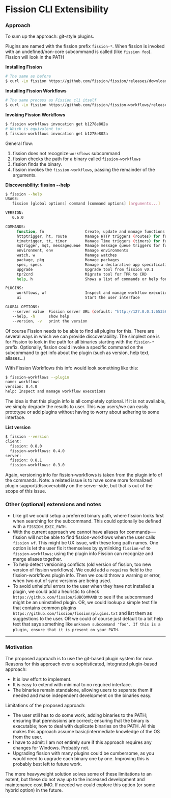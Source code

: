 # Fission CLI Extensibility

### Approach
To sum up the approach: git-style plugins.

Plugins are named with the fission prefix `fission-*`. When fission is invoked with an undefined/non-core subcommand 
is called (like `fission foo`). Fission will look in the PATH  

**Installing Fission**
```bash
# The same as before
$ curl -Lo fission https://github.com/fission/fission/releases/download/0.7.2/fission-cli-osx && chmod +x fission && sudo mv fission /usr/local/bin/
```

**Installing Fission Workflows**
```bash
# The same process as Fission cli itself
$ curl -Lo fission https://github.com/fission/fission-workflows/releases/download/0.4.0/fission-workflows-osx && chmod +x fission-workflows && sudo mv fission-workflows /usr/local/bin/
```

**Invoking Fission Workflows**
```bash
$ fission workflows invocation get b1278e802a
# Which is equivalent to:
$ fission-workflows invocation get b1278e802a
```
General flow: 
1. fission does not recognize `workflows` subcommand
2. fission checks the path for a binary called `fission-workflows`
3. fission finds the binary.
4. fission invokes the `fission-workflows`, passing the remainder of the arguments.

**Discoverability: fission --help**
```bash
$ fission --help
USAGE:
   fission [global options] command [command options] [arguments...]

VERSION:
   0.6.0

COMMANDS:
     function, fn                  Create, update and manage functions
     httptrigger, ht, route        Manage HTTP triggers (routes) for functions
     timetrigger, tt, timer        Manage Time triggers (timers) for functions
     mqtrigger, mqt, messagequeue  Manage message queue triggers for functions
     environment, env              Manage environments
     watch, w                      Manage watches
     package, pkg                  Manage packages
     spec, specs                   Manage a declarative app specification
     upgrade                       Upgrade tool from fission v0.1
     tpr2crd                       Migrate tool for TPR to CRD
     help, h                       Shows a list of commands or help for one command

PLUGINS:
     workflows, wf                 Inspect and manage workflow executions
     ui                            Start the user interface

GLOBAL OPTIONS:
   --server value  Fission server URL (default: "http://127.0.0.1:65356")
   --help, -h      show help
   --version, -v   print the version
```
Of course Fission needs to be able to find all plugins for this. There are several ways in which we can provide discoverability. The simplest one is for Fission to look in the path for all binaries starting with the `fission-*` prefix. Optionally, fission could invoke a specific command on the subcommand to get info about the plugin (such as version, help text, aliases...)

With Fission Workflows this info would look something like this: 
```bash
$ fission-workflows --plugin
name: workflows
version: 0.4.0
help: Inspect and manage workflow executions
```
The idea is that this plugin info is all completely optional. 
If it is not available, we simply degrade the results to user. 
This way users/we can easily prototype or add plugins without having to worry about adhering to some interface.

**List version**
```bash
$ fission --version
client: 
  fission: 0.8.0
  fission-workflows: 0.4.0
server:
  fission: 0.8.1
  fission-workflows: 0.3.0
```
Again, versioning info for fission-workflows is taken from the plugin info of the commands. 
Note: a related issue is to have some more formalized plugin support/discoverability on the server-side, 
but that is out of the scope of this issue.

### Other (optional) extensions and notes
- Like git we could setup a preferred binary path, where fission looks first when searching for the subcommand. 
This could optionally be defined with a `FISSION_EXEC_PATH`.
- With the current approach we cannot have aliases for commands---fission will not be able to find fission-workflows 
when the user calls `fission wf`. This might be UX issue, with these long path names. One option is let the user fix 
it themselves by symlinking `fission-wf` to `fission-workflows`; using the plugin info Fission can recognize and 
merge aliases together.
- To help detect versioning conflicts (old version of fission, too new version of fission workflows). We could add 
a `requires` field to the fission-workflows plugin info. Then we could throw a warning or error, when two out of sync 
versions are being used. 
- To avoid unhelpful errors to the user when they have not installed a plugin, we could add a heuristic to check 
`https://github.com/fission/SUBCOMMAND` to see if the subcommand might be an uninstalled plugin. 
OR, we could lookup a simple text file that contains common plugins `https://github.com/fission/fission/plugins.txt` 
and list them as suggestions to the user. OR we could of course just default to a bit help text that says something 
like `unknown subcommand 'foo'. If this is a plugin, ensure that it is present on your PATH`.

---

### Motivation

The proposed approach is to use the git-based plugin system for now. Reasons for this approach over a sophisticated, 
integrated plugin-based approach:
- It is low effort to implement.
- It is easy to extend with minimal to no required interface.
- The binaries remain standalone, allowing users to separate them if needed and make independent development on the 
binaries easy.

Limitations of the proposed approach:
- The user still has to do some work, adding binaries to the PATH; ensuring that permissions are correct; ensuring 
that the binary is executable; how to deal with duplicate binaries on the PATH. All this makes this approach assume 
basic/intermediate knowledge of the OS from the user.
- I have to admit: I am not entirely sure if this approach requires any changes for Windows. Probably not.
- Upgrading fission with many plugins could be cumbersome, as you would need to upgrade each binary one by one. 
Improving this is probably best left to future work.


The more heavyweight solution solves some of these limitations to an extent, but these do not way up to the increased 
development and maintenance cost IMO. If needed we could explore this option (or some hybrid option) in the future.